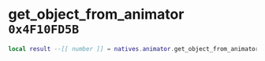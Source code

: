 # get_object_from_animator `0x4F10FD5B`

```lua
local result --[[ number ]] = natives.animator.get_object_from_animator(_unk0 --[[ number ]])
```